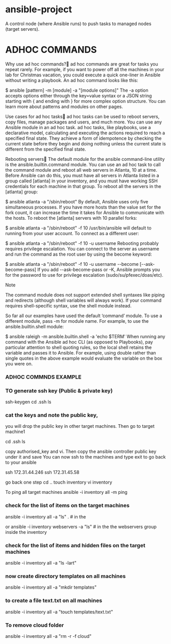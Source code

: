 # ansible-project
A control node (where Ansible runs) to push tasks to managed nodes (target servers).
# ADHOC COMMANDS
Why use ad hoc commands?
ad hoc commands are great for tasks you repeat rarely. For example, if you want to power off all the machines in your lab for Christmas vacation, you could execute a quick one-liner in Ansible without writing a playbook. An ad hoc command looks like this:

$ ansible [pattern] -m [module] -a "[module options]"
The -a option accepts options either through the key=value syntax or a JSON string starting with { and ending with } for more complex option structure. You can learn more about patterns and modules on other pages.

Use cases for ad hoc tasks
ad hoc tasks can be used to reboot servers, copy files, manage packages and users, and much more. You can use any Ansible module in an ad hoc task. ad hoc tasks, like playbooks, use a declarative model, calculating and executing the actions required to reach a specified final state. They achieve a form of idempotence by checking the current state before they begin and doing nothing unless the current state is different from the specified final state.

Rebooting servers
The default module for the ansible command-line utility is the ansible.builtin.command module. You can use an ad hoc task to call the command module and reboot all web servers in Atlanta, 10 at a time. Before Ansible can do this, you must have all servers in Atlanta listed in a group called [atlanta] in your inventory, and you must have working SSH credentials for each machine in that group. To reboot all the servers in the [atlanta] group:

$ ansible atlanta -a "/sbin/reboot"
By default, Ansible uses only five simultaneous processes. If you have more hosts than the value set for the fork count, it can increase the time it takes for Ansible to communicate with the hosts. To reboot the [atlanta] servers with 10 parallel forks:

$ ansible atlanta -a "/sbin/reboot" -f 10
/usr/bin/ansible will default to running from your user account. To connect as a different user:

$ ansible atlanta -a "/sbin/reboot" -f 10 -u username
Rebooting probably requires privilege escalation. You can connect to the server as username and run the command as the root user by using the become keyword:

$ ansible atlanta -a "/sbin/reboot" -f 10 -u username --become [--ask-become-pass]
If you add --ask-become-pass or -K, Ansible prompts you for the password to use for privilege escalation (sudo/su/pfexec/doas/etc).

Note

The command module does not support extended shell syntaxes like piping and redirects (although shell variables will always work). If your command requires shell-specific syntax, use the shell module instead.

So far all our examples have used the default ‘command’ module. To use a different module, pass -m for module name. For example, to use the ansible.builtin.shell module:

$ ansible raleigh -m ansible.builtin.shell -a 'echo $TERM'
When running any command with the Ansible ad hoc CLI (as opposed to Playbooks), pay particular attention to shell quoting rules, so the local shell retains the variable and passes it to Ansible. For example, using double rather than single quotes in the above example would evaluate the variable on the box you were on.


### ADHOC COMMNDS EXAMPLE
### TO generate ssh key (Public & private key)
ssh-keygen cd .ssh ls

### cat the keys and note the public key,
 you will drop the public key in other target machines. Then go to target machine1

cd .ssh ls

copy authorised_key and vi. Then copy the ansible controller public key under it and save
You can now ssh to the machines and type exit to go back to your ansible

ssh 172.31.44.246 ssh 172.31.45.58

go back one step cd ..
touch inventory 
vi inventory 


To ping all target machines
ansible -i inventory all -m ping

### check for the list of items on the target machines
ansible -i inventory all -a "ls" .  # in the

or
ansible -i inventory webservers -a "ls"   # in the  the webservers group inside the inventory

### check for the list of items and hidden files on the target machines
ansible -i inventory all -a "ls -lart"

### now create directory templates on all machines
ansible -i inventory all -a "mkdir templates"

### to create a file text.txt on all machines
ansible -i inventory all -a "touch templates/text.txt"

### To remove cloud folder
ansible -i inventory all -a "rm -r -f cloud"
